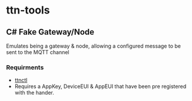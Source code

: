 # ttn-tools
## C# Fake Gateway/Node
Emulates being a gateway & node, allowing a configured message to be sent to the MQTT channel

### Requirments
* [ttnctl](https://www.thethingsnetwork.org/wiki/Backend/ttnctl/QuickStart)    
* Requires a AppKey, DeviceEUI & AppEUI that have been pre registered with the hander.

